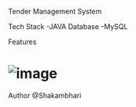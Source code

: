 Tender Management System


Tech Stack
-JAVA
Database
-MySQL

Features

# ![image](https://i.ibb.co/zRjq2Gp/Whats-App-Image-2023-03-26-at-9-57-11-AM.jpg)


Author
@Shakambhari
